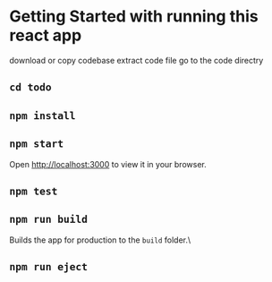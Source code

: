 # Getting Started with running this react app
download or copy codebase 
extract code file
go to the code directry
## `cd todo`

## `npm install`
## `npm start`

Open [http://localhost:3000](http://localhost:3000) to view it in your browser.


## `npm test`


## `npm run build`

Builds the app for production to the `build` folder.\

## `npm run eject`